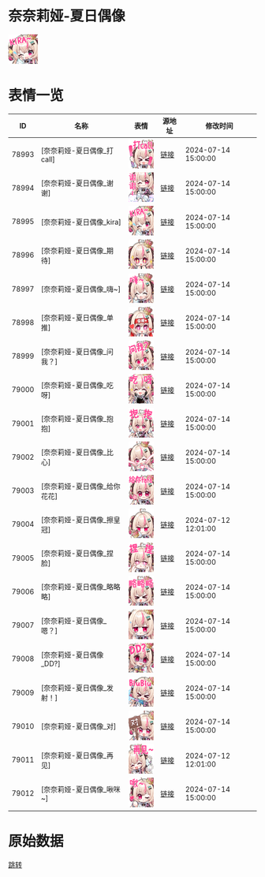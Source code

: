 # 奈奈莉娅-夏日偶像

<img src="./cover.png" height="60" alt="cover" />

# 表情一览

|ID|名称|表情|源地址|修改时间|
|----|----|----|----|----|
|78993|[奈奈莉娅-夏日偶像_打call]|<img src="./pic/078993_%5B奈奈莉娅-夏日偶像_打call%5D.png" height="60" alt="打call"/>|[链接](https://i0.hdslb.com/bfs/garb/30ce9004d8527ca84b9fb0456a473ade959a7356.png)|2024-07-14 15:00:00|
|78994|[奈奈莉娅-夏日偶像_谢谢]|<img src="./pic/078994_%5B奈奈莉娅-夏日偶像_谢谢%5D.png" height="60" alt="谢谢"/>|[链接](https://i0.hdslb.com/bfs/garb/fa38beb7e57954350a63dc503fef9076e9c076cf.png)|2024-07-14 15:00:00|
|78995|[奈奈莉娅-夏日偶像_kira]|<img src="./pic/078995_%5B奈奈莉娅-夏日偶像_kira%5D.png" height="60" alt="kira"/>|[链接](https://i0.hdslb.com/bfs/garb/c193a9c4a6037dbae1b472372f8273572178378c.png)|2024-07-14 15:00:00|
|78996|[奈奈莉娅-夏日偶像_期待]|<img src="./pic/078996_%5B奈奈莉娅-夏日偶像_期待%5D.png" height="60" alt="期待"/>|[链接](https://i0.hdslb.com/bfs/garb/236d8ad4fe4bd365a339327a89a1a17d1712abfd.png)|2024-07-14 15:00:00|
|78997|[奈奈莉娅-夏日偶像_嗨~]|<img src="./pic/078997_%5B奈奈莉娅-夏日偶像_嗨~%5D.png" height="60" alt="嗨~"/>|[链接](https://i0.hdslb.com/bfs/garb/9cbe7bdff1404d7fea49c002224c4e6855507cfb.png)|2024-07-14 15:00:00|
|78998|[奈奈莉娅-夏日偶像_单推]|<img src="./pic/078998_%5B奈奈莉娅-夏日偶像_单推%5D.png" height="60" alt="单推"/>|[链接](https://i0.hdslb.com/bfs/garb/24b7a6fb67cc776a646c79a2e1efbc43bf3a8a7d.png)|2024-07-14 15:00:00|
|78999|[奈奈莉娅-夏日偶像_问我？]|<img src="./pic/078999_%5B奈奈莉娅-夏日偶像_问我？%5D.png" height="60" alt="问我？"/>|[链接](https://i0.hdslb.com/bfs/garb/0e2b984effc1995bbef13e7dc7c527636693551b.png)|2024-07-14 15:00:00|
|79000|[奈奈莉娅-夏日偶像_吃呀]|<img src="./pic/079000_%5B奈奈莉娅-夏日偶像_吃呀%5D.png" height="60" alt="吃呀"/>|[链接](https://i0.hdslb.com/bfs/garb/440cc885f4cb6c6128affd606bc0f4364ee8f8e9.png)|2024-07-14 15:00:00|
|79001|[奈奈莉娅-夏日偶像_抱抱]|<img src="./pic/079001_%5B奈奈莉娅-夏日偶像_抱抱%5D.png" height="60" alt="抱抱"/>|[链接](https://i0.hdslb.com/bfs/garb/1c182305ab40eb4894b2bf0b3b268c9dbde8ff34.png)|2024-07-14 15:00:00|
|79002|[奈奈莉娅-夏日偶像_比心]|<img src="./pic/079002_%5B奈奈莉娅-夏日偶像_比心%5D.png" height="60" alt="比心"/>|[链接](https://i0.hdslb.com/bfs/garb/47e276dba122bdbead7147410a3cc12d59a97c19.png)|2024-07-14 15:00:00|
|79003|[奈奈莉娅-夏日偶像_给你花花]|<img src="./pic/079003_%5B奈奈莉娅-夏日偶像_给你花花%5D.png" height="60" alt="给你花花"/>|[链接](https://i0.hdslb.com/bfs/garb/33d3ca3cbc4e8fcfeb7429fa18c08c17fff95563.png)|2024-07-14 15:00:00|
|79004|[奈奈莉娅-夏日偶像_擦皇冠]|<img src="./pic/079004_%5B奈奈莉娅-夏日偶像_擦皇冠%5D.png" height="60" alt="擦皇冠"/>|[链接](https://i0.hdslb.com/bfs/garb/6af7ffd135f4311e92e990f62544d1a2de2878d2.png)|2024-07-12 12:01:00|
|79005|[奈奈莉娅-夏日偶像_捏脸]|<img src="./pic/079005_%5B奈奈莉娅-夏日偶像_捏脸%5D.png" height="60" alt="捏脸"/>|[链接](https://i0.hdslb.com/bfs/garb/661850a8044b981501b023e70f5e085b0e29a16e.png)|2024-07-14 15:00:00|
|79006|[奈奈莉娅-夏日偶像_略略略]|<img src="./pic/079006_%5B奈奈莉娅-夏日偶像_略略略%5D.png" height="60" alt="略略略"/>|[链接](https://i0.hdslb.com/bfs/garb/5ef5a2f3cbc0b9915909c45a6f6ce5e598285bd3.png)|2024-07-14 15:00:00|
|79007|[奈奈莉娅-夏日偶像_嗯？]|<img src="./pic/079007_%5B奈奈莉娅-夏日偶像_嗯？%5D.png" height="60" alt="嗯？"/>|[链接](https://i0.hdslb.com/bfs/garb/2ad0aa99765f3815881db82c320842a98a5fc3df.png)|2024-07-14 15:00:00|
|79008|[奈奈莉娅-夏日偶像_DD?]|<img src="./pic/079008_%5B奈奈莉娅-夏日偶像_DD_%5D.png" height="60" alt="DD?"/>|[链接](https://i0.hdslb.com/bfs/garb/9eb3faa4438bf95afc984ad1f59f7e7fa14c6458.png)|2024-07-14 15:00:00|
|79009|[奈奈莉娅-夏日偶像_发射！]|<img src="./pic/079009_%5B奈奈莉娅-夏日偶像_发射！%5D.png" height="60" alt="发射！"/>|[链接](https://i0.hdslb.com/bfs/garb/f58d5f9a8ac6acca336edc54397391a4ca349a3c.png)|2024-07-14 15:00:00|
|79010|[奈奈莉娅-夏日偶像_对]|<img src="./pic/079010_%5B奈奈莉娅-夏日偶像_对%5D.png" height="60" alt="对"/>|[链接](https://i0.hdslb.com/bfs/garb/723829031a51c6631bdbb9f70f1c63397fa40ba4.png)|2024-07-14 15:00:00|
|79011|[奈奈莉娅-夏日偶像_再见]|<img src="./pic/079011_%5B奈奈莉娅-夏日偶像_再见%5D.png" height="60" alt="再见"/>|[链接](https://i0.hdslb.com/bfs/garb/3045a99fdf8af4e17b2a978a59bb4ec76d810c85.png)|2024-07-12 12:01:00|
|79012|[奈奈莉娅-夏日偶像_啾咪~]|<img src="./pic/079012_%5B奈奈莉娅-夏日偶像_啾咪~%5D.png" height="60" alt="啾咪~"/>|[链接](https://i0.hdslb.com/bfs/garb/d4c265c9b7a8e5aa4ed6528b5b6978dc3459823d.png)|2024-07-14 15:00:00|

# 原始数据

[跳转](./raw.json)

